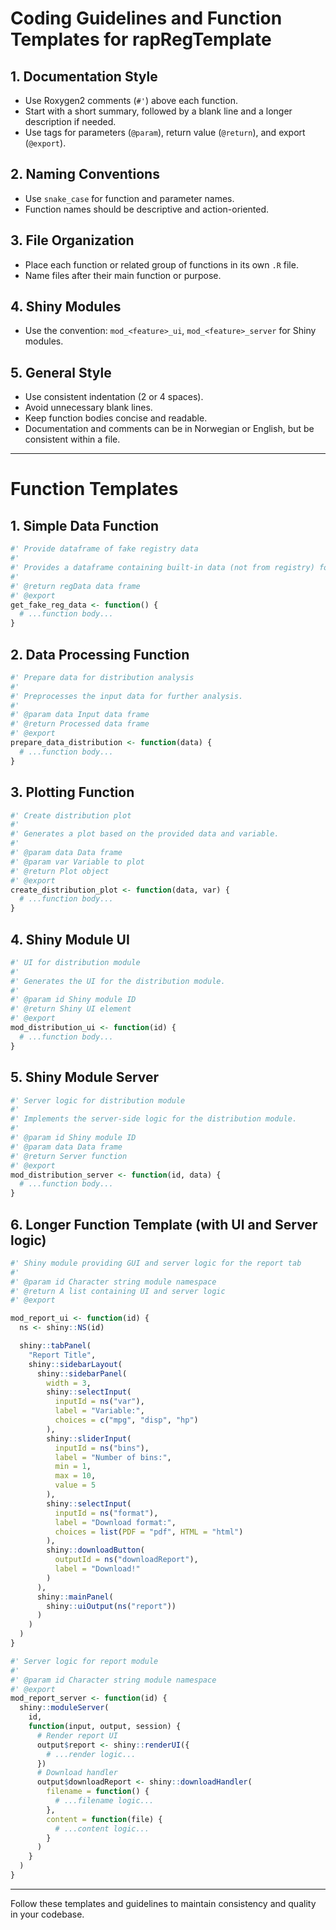 # Coding Guidelines and Function Templates for rapRegTemplate

## 1. Documentation Style
- Use Roxygen2 comments (`#'`) above each function.
- Start with a short summary, followed by a blank line and a longer description if needed.
- Use tags for parameters (`@param`), return value (`@return`), and export (`@export`).

## 2. Naming Conventions
- Use `snake_case` for function and parameter names.
- Function names should be descriptive and action-oriented.

## 3. File Organization
- Place each function or related group of functions in its own `.R` file.
- Name files after their main function or purpose.

## 4. Shiny Modules
- Use the convention: `mod_<feature>_ui`, `mod_<feature>_server` for Shiny modules.

## 5. General Style
- Use consistent indentation (2 or 4 spaces).
- Avoid unnecessary blank lines.
- Keep function bodies concise and readable.
- Documentation and comments can be in Norwegian or English, but be consistent within a file.

---

# Function Templates

## 1. Simple Data Function
```r
#' Provide dataframe of fake registry data
#'
#' Provides a dataframe containing built-in data (not from registry) for demo purposes.
#'
#' @return regData data frame
#' @export
get_fake_reg_data <- function() {
  # ...function body...
}
```

## 2. Data Processing Function
```r
#' Prepare data for distribution analysis
#'
#' Preprocesses the input data for further analysis.
#'
#' @param data Input data frame
#' @return Processed data frame
#' @export
prepare_data_distribution <- function(data) {
  # ...function body...
}
```

## 3. Plotting Function
```r
#' Create distribution plot
#'
#' Generates a plot based on the provided data and variable.
#'
#' @param data Data frame
#' @param var Variable to plot
#' @return Plot object
#' @export
create_distribution_plot <- function(data, var) {
  # ...function body...
}
```

## 4. Shiny Module UI
```r
#' UI for distribution module
#'
#' Generates the UI for the distribution module.
#'
#' @param id Shiny module ID
#' @return Shiny UI element
#' @export
mod_distribution_ui <- function(id) {
  # ...function body...
}
```

## 5. Shiny Module Server
```r
#' Server logic for distribution module
#'
#' Implements the server-side logic for the distribution module.
#'
#' @param id Shiny module ID
#' @param data Data frame
#' @return Server function
#' @export
mod_distribution_server <- function(id, data) {
  # ...function body...
}
```

## 6. Longer Function Template (with UI and Server logic)
```r
#' Shiny module providing GUI and server logic for the report tab
#'
#' @param id Character string module namespace
#' @return A list containing UI and server logic
#' @export

mod_report_ui <- function(id) {
  ns <- shiny::NS(id)

  shiny::tabPanel(
    "Report Title",
    shiny::sidebarLayout(
      shiny::sidebarPanel(
        width = 3,
        shiny::selectInput(
          inputId = ns("var"),
          label = "Variable:",
          choices = c("mpg", "disp", "hp")
        ),
        shiny::sliderInput(
          inputId = ns("bins"),
          label = "Number of bins:",
          min = 1,
          max = 10,
          value = 5
        ),
        shiny::selectInput(
          inputId = ns("format"),
          label = "Download format:",
          choices = list(PDF = "pdf", HTML = "html")
        ),
        shiny::downloadButton(
          outputId = ns("downloadReport"),
          label = "Download!"
        )
      ),
      shiny::mainPanel(
        shiny::uiOutput(ns("report"))
      )
    )
  )
}

#' Server logic for report module
#'
#' @param id Character string module namespace
#' @export
mod_report_server <- function(id) {
  shiny::moduleServer(
    id,
    function(input, output, session) {
      # Render report UI
      output$report <- shiny::renderUI({
        # ...render logic...
      })
      # Download handler
      output$downloadReport <- shiny::downloadHandler(
        filename = function() {
          # ...filename logic...
        },
        content = function(file) {
          # ...content logic...
        }
      )
    }
  )
}
```

---

Follow these templates and guidelines to maintain consistency and quality in your codebase.
